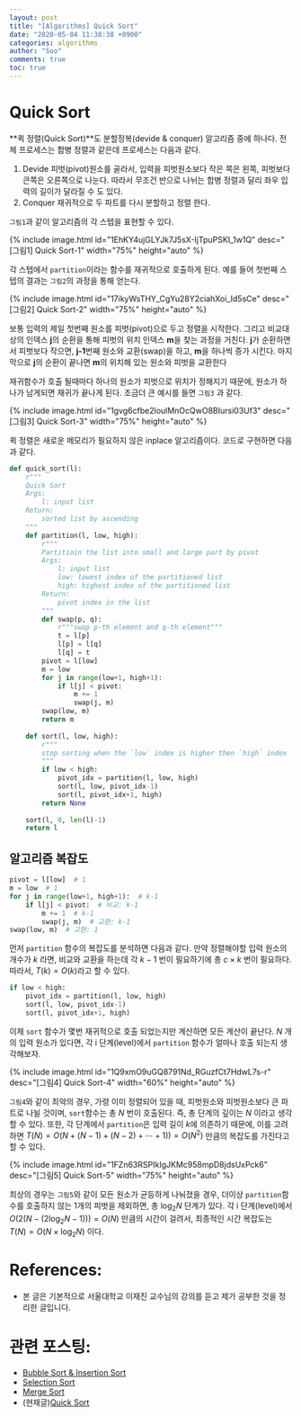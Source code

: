 ```yaml
---
layout: post
title: "[Algorithms] Quick Sort"
date: "2020-05-04 11:38:38 +0900"
categories: algorithms
author: "Soo"
comments: true
toc: true
---
```


# Quick Sort

**퀵 정렬(Quick Sort)**도 분할정복(devide & conquer) 알고리즘 중에 하나다. 전체 프로세스는 합병 정렬과 같은데 프로세스는 다음과 같다.
1. Devide
    피벗(pivot)원소를 골라서, 입력을 피벗원소보다 작은 쪽은 왼쪽, 피벗보다 큰쪽은 오른쪽으로 나눈다. 따라서 무조건 반으로 나뉘는 합병 정렬과 달리 좌우 입력의 길이가 달라질 수 도 있다. 
2. Conquer
    재귀적으로 두 파트를 다시 분할하고 정렬 한다.  

`그림1`과 같이 알고리즘의 각 스텝을 표현할 수 있다. 

{% include image.html id="1EhKY4ujGLYJk7J5sX-IjTpuPSKI_1w1Q" desc="[그림1] Quick Sort-1" width="75%" height="auto" %}

각 스텝에서 `partition`이라는 함수를 재귀적으로 호출하게 된다. 예를 들어 첫번째 스텝의 결과는 `그림2`의 과정을 통해 얻는다. 

{% include image.html id="17ikyWsTHY_CgYu28Y2ciahXoi_Id5sCe" desc="[그림2] Quick Sort-2" width="75%" height="auto" %}

보통 입력의 제일 첫번째 원소를 피벗(pivot)으로 두고 정렬을 시작한다. 그리고 비교대상의 인덱스 **j**의 순환을 통해 피벗의 위치 인덱스 **m**을 찾는 과정을 거친다. **j**가 순환하면서 피벗보다 작으면, **j-1**번째 원소와 교환(swap)을 하고, **m**을 하나씩 증가 시킨다. 마지막으로 **j**의 순환이 끝나면 **m**의 위치해 있는 원소와 피벗을 교환한다

재귀함수가 호출 될때마다 하나의 원소가 피벗으로 위치가 정해지기 때문에, 원소가 하나가 남게되면 재귀가 끝나게 된다. 조금더 큰 예시를 들면 `그림3` 과 같다. 

{% include image.html id="1gvg6cfbe2loulMnOcQwO8BIursi03Uf3" desc="[그림3] Quick Sort-3" width="75%" height="auto" %}

퀵 정렬은 새로운 메모리가 필요하지 않은 inplace 알고리즘이다. 코드로 구현하면 다음과 같다.

```python
def quick_sort(l):
    r"""
    Quick Sort
    Args: 
        l: input list
    Return:
        sorted list by ascending
    """
    def partition(l, low, high):
        r"""
        Partitioin the list into small and large part by pivot
        Args:
            l: input list
            low: lowest index of the partitioned list
            high: highest index of the partitioned list
        Return:
            pivot index in the list
        """
        def swap(p, q):
            r"""swap p-th element and q-th element"""
            t = l[p]
            l[p] = l[q]
            l[q] = t
        pivot = l[low]
        m = low
        for j in range(low+1, high+1):
            if l[j] < pivot:
                m += 1
                swap(j, m)
        swap(low, m)
        return m
    
    def sort(l, low, high):
        r"""
        stop sorting when the `low` index is higher then `high` index 
        """
        if low < high:
            pivot_idx = partition(l, low, high)
            sort(l, low, pivot_idx-1)
            sort(l, pivot_idx+1, high)
        return None
    
    sort(l, 0, len(l)-1)
    return l
```

## 알고리즘 복잡도

```python
pivot = l[low]  # 1
m = low  # 1
for j in range(low+1, high+1):  # k-1
    if l[j] < pivot:  # 비교: k-1
        m += 1  # k-1
        swap(j, m)  # 교환: k-1
swap(low, m)  # 교환: 1
```

먼저 `partition` 함수의 복잡도를 분석하면 다음과 같다. 만약 정렬해야할 입력 원소의 개수가  $k$ 라면, 비교와 교환을 하는데 각 $k-1$ 번이 필요하기에 총 $c \times k$ 번이 필요하다. 따라서, $T(k) = O(k)$라고 할 수 있다.

```python
if low < high:
    pivot_idx = partition(l, low, high)
    sort(l, low, pivot_idx-1)
    sort(l, pivot_idx+1, high)
```

이제 `sort` 함수가 몇번 재귀적으로 호출 되었는지만 계산하면 모든 계산이 끝난다. $N$ 개의 입력 원소가 있다면, 각 i 단계(level)에서 `partition` 함수가 얼마나 호출 되는지 생각해보자.

{% include image.html id="1Q9xmO9uGQ8791Nd_RGuzfCt7HdwL7s-r" desc="[그림4] Quick Sort-4" width="60%" height="auto" %}

`그림4`와 같이 최악의 경우, 가령 이미 정렬되어 있을 때, 피벗원소와 피벗원소보다 큰 파트로 나뉠 것이며, `sort`함수는 총 $N$ 번이 호출된다. 즉, 총 단계의 깊이는 $N$ 이라고 생각할 수 있다. 또한, 각 단계에서 `partition`은 입력 길이 $k$에 의존하기 때문에, 이를 고려하면 $T(N) = O(N + (N-1) + (N-2) + \cdots + 1)) = O(N^2)$ 만큼의 복잡도를 가진다고 할 수 있다.  

{% include image.html id="1FZn63RSPIkIgJKMc958mpD8jdsUxPck6" desc="[그림5] Quick Sort-5" width="75%" height="auto" %}

최상의 경우는 `그림5`와 같이 모든 원소가 균등하게 나눠졌을 경우, 더이상 `partition`함수를 호출하지 않는 1개의 피벗을 제외하면, 총 $\log_2 N$ 단계가 있다. 각 i 단계(level)에서 $O(2(N-(2\log_2 N -1))) = O(N)$ 만큼의 시간이 걸려서, 최종적인 시간 복잡도는 $T(N) = O(N \times \log_2 N)$ 이다.

# References:

* 본 글은 기본적으로 서울대학교 이재진 교수님의 강의를 듣고 제가 공부한 것을 정리한 글입니다.

# 관련 포스팅: 

* [Bubble Sort & Insertion Sort](https://simonjisu.github.io/python/2020/05/02/bubbleinsertion.html)
* [Selection Sort](https://simonjisu.github.io/python/2020/05/02/selection.html)
* [Merge Sort](https://simonjisu.github.io/python/2020/05/03/merge.html)
* (현재글)[Quick Sort](https://simonjisu.github.io/python/2020/05/04/quick.html)